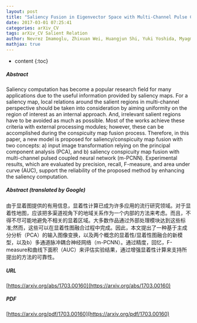 ```yaml
---
layout: post
title: "Saliency Fusion in Eigenvector Space with Multi-Channel Pulse Coupled Neural Network"
date: 2017-03-01 07:25:41
categories: arXiv_CV
tags: arXiv_CV Salient Relation
author: Nevrez Imamoglu, Zhixuan Wei, Huangjun Shi, Yuki Yoshida, Myagmarbayar Nergui, Jose Gonzalez, Dongyun Gu, Weidong Chen, Kenzo Nonami, Wenwei Yu
mathjax: true
---
```


* content
{:toc}

##### Abstract
Saliency computation has become a popular research field for many applications due to the useful information provided by saliency maps. For a saliency map, local relations around the salient regions in multi-channel perspective should be taken into consideration by aiming uniformity on the region of interest as an internal approach. And, irrelevant salient regions have to be avoided as much as possible. Most of the works achieve these criteria with external processing modules; however, these can be accomplished during the conspicuity map fusion process. Therefore, in this paper, a new model is proposed for saliency/conspicuity map fusion with two concepts: a) input image transformation relying on the principal component analysis (PCA), and b) saliency conspicuity map fusion with multi-channel pulsed coupled neural network (m-PCNN). Experimental results, which are evaluated by precision, recall, F-measure, and area under curve (AUC), support the reliability of the proposed method by enhancing the saliency computation.

##### Abstract (translated by Google)
由于显着图提供的有用信息，显着性计算已成为许多应用的流行研究领域。对于显着性地图，应该把多渠道视角下的地域关系作为一个内部的方法来考虑。而且，不得不尽可能地避免不相关的显着区域。大多数作品通过外部处理模块达到这些标准;然而，这些可以在显着性图融合过程中完成。因此，本文提出了一种基于主成分分析（PCA）的输入图像变换，以及两个概念的显着性/显着性图融合的新模型，以及b）多通道脉冲耦合神经网络（m-PCNN）。通过精度，回忆，F-measure和曲线下面积（AUC）来评估实验结果，通过增强显着性计算来支持所提出的方法的可靠性。

##### URL
[https://arxiv.org/abs/1703.00160](https://arxiv.org/abs/1703.00160)

##### PDF
[https://arxiv.org/pdf/1703.00160](https://arxiv.org/pdf/1703.00160)

